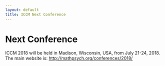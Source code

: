 ```yaml
---
layout: default
title: ICCM Next Conference
---
```


# Next Conference

ICCM 2018 will be held in Madison, Wisconsin, USA, from July 21-24, 2018. The main website is: http://mathpsych.org/conferences/2018/
